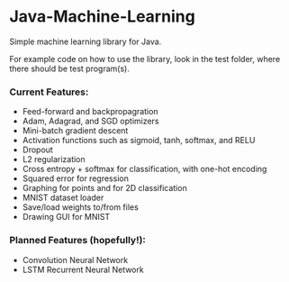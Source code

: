 # Java-Machine-Learning
Simple machine learning library for Java.


For example code on how to use the library, look in the test folder, where there should be test program(s).

### Current Features:
- Feed-forward and backpropagration
- Adam, Adagrad, and SGD optimizers
- Mini-batch gradient descent
- Activation functions such as sigmoid, tanh, softmax, and RELU
- Dropout
- L2 regularization
- Cross entropy + softmax for classification, with one-hot encoding
- Squared error for regression
- Graphing for points and for 2D classification
- MNIST dataset loader
- Save/load weights to/from files
- Drawing GUI for MNIST

### Planned Features (hopefully!):
- Convolution Neural Network
- LSTM Recurrent Neural Network
